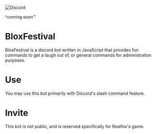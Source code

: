![Discord](https://img.shields.io/discord/930761612158173194?style=plastic)

^coming soon™

# BloxFestival
BloxFestival is a discord bot written in JavaScript that provides fun commands to get a laugh out of, or general commands for administration purposes.

# Use
You may use this bot primarily with Discord's slash command feature.

# Invite
This bot is not public, and is reserved specifically for Realfox's game.
